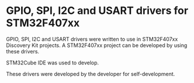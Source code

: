 # GPIO, SPI, I2C and USART drivers for STM32F407xx
GPIO, SPI, I2C and USART drivers were written to use in STM32F407xx Discovery Kit projects. A STM32F407xx project can be developed by using these drivers.

STM32Cube IDE was used to develop.

These drivers were developed by the developer for self-development.
